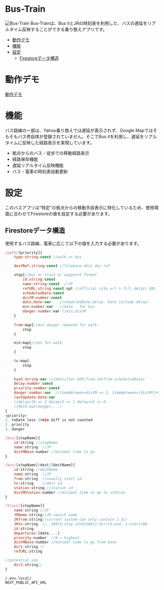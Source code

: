 # Bus-Train
![Bus-Train](https://user-images.githubusercontent.com/38092328/207214718-c0aa0c43-8b78-4f89-937c-edac005a6fe9.png)
Bus-Trainは、Bus itとJRの時刻表を利用した、バスの遅延をリアルタイム反映することができる乗り換えアプリです。

- [動作デモ](#動作デモ)
- [機能](#機能)
- [設定](#設定)
    - [Firestoreデータ構造](#firestoreデータ構造)

# 動作デモ
[動作デモ](https://bushub-d4562.web.app/)
# 機能
バス路線の一部は、Yahoo乗り換えでは遅延が表示されず、Google Mapではそもそもバス停自体が登録されていません。そこでBus itを利用し、遅延をリアルタイムに反映した経路表示を実現しています。
- 拠点からのバス・徒歩での移動経路表示
- 経路保存機能
- 遅延リアルタイム反映機能
- バス・電車の時刻表自動更新
# 設定
このバスアプリは"特定"の拠点からの移動手段表示に特化しているため、使用場面に合わせてFirestoreの値を設定する必要があります。
## Firestoreデータ構造
使用するバス路線、電車に応じて以下の値を入力する必要があります。
```javascript
/path/[priority]{
	type:string:const //walk or bus

	destRef:string:const //firebase dest doc ref

	stop{//bus or train or waypoint format
		id:string:const
		name:string:const  //JP
		refURL:string:const:opt //official site url > fill detail URL
		scheduledDate:const 
		distM:number:const
		date:date:var    //sheduledDate,delay  Date include delay!
		min:number:var   //date   for bus
		danger:number:var //min,distM
	}
	
	from:map{//min danger removed for walk
		stop
	}

	mid:map{//not for walk
		stop
	}

	to:map{
		stop
	}
	
	hash:string:var //identifier md5(from.id+from.scheduledDate)
	delay:number:const
	priority:number:const
	danger:number:var  //timeBetween<distM => 2, timeBetween<(distM*2+5) => 1//+5 for bus, timeBetween>=distM*2 => 0
	lastUpdate:date:var
	//delay>10 => 2 delay>5 => 1 delay<=5 => 0
	//Math.max(danger,...)
}
<priority>
1. toDate less 10min diff is not counted
2. priority
3. danger
```
```javascript
/bus/[stopName]{
	id:string //stopName
	name:string  //JP
	distMBase:number //minimal time to go
}
```
```javascript
/bus/[stopName]/dest/[destName]{
	id:string //destName
	name:string  //JP
	from:string  //usually start id
	to:string    //dest id
	station:string //station id
	distMStation:number //minimal time to go to station
}
```
```javascript
/train/[stopName]{
	name:string //JP
	JRName:string//JR search name
	JRfrom:string//current system can only contain 1 dir
	JRto:string  //,,388(6:stop id)02200(2:dir)(4:end, 1:start)00
	id:string
	departures:[date,...]
	priority:number  //0 = highest
	distMBase:number //minimal time to go from base
	dir1:string //
	refURL:string 

//potential use
	dir2:string//
}
```
```
/.env.local/
NEXT_PUBLIC_API_URL
```
